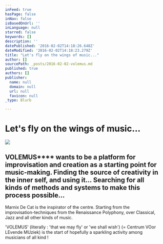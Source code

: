 ```yaml
---
inFeed: true
hasPage: false
inNav: false
isBasedOnUrl: ''
inLanguage: null
starred: false
keywords: []
description: ''
datePublished: '2016-02-02T14:18:26.648Z'
dateModified: '2016-02-02T14:18:23.279Z'
title: "Let's fly on the wings of music..."
author: []
sourcePath: _posts/2016-02-02-volemus.md
published: true
authors: []
publisher:
  name: null
  domain: null
  url: null
  favicon: null
_type: Blurb

---
```

# Let's fly on the wings of music...
![](https://s3-us-west-2.amazonaws.com/the-grid-img/p/fe504ad891465e8c0c8eaac61922f0e62f567de8.jpg)

## VOLEMUS**** wants to be a platform for improvisation and creation as a starting point for music-making. Finding the source of creativity in the inner self, and using it... Searching for all kinds of methods and systems to make this process possible...

Marnix De Cat is the inspirator of the centre. Starting from the improvisation-techniques from the Renaissance Polyphony, over Classical, Jazz and all other kinds of music.

'VOLEMUS'    (literally : 'that we may fly' or 'we shall wish') (= Centrum VOor LEvende MUziek)  is the start of hopefully a sparkling activity among musicians of all kind !